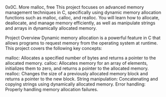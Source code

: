 0x0C. More malloc, free
This project focuses on advanced memory management techniques in C, specifically using dynamic memory allocation functions such as malloc, calloc, and realloc. You will learn how to allocate, deallocate, and manage memory efficiently, as well as manipulate strings and arrays in dynamically allocated memory.

Project Overview
Dynamic memory allocation is a powerful feature in C that allows programs to request memory from the operating system at runtime. This project covers the following key concepts:

malloc: Allocates a specified number of bytes and returns a pointer to the allocated memory.
calloc: Allocates memory for an array of elements, initializes them to zero, and returns a pointer to the allocated memory.
realloc: Changes the size of a previously allocated memory block and returns a pointer to the new block.
String manipulation: Concatenating and copying strings using dynamically allocated memory.
Error handling: Properly handling memory allocation failures.
